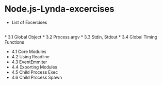 # Node.js-Lynda-excercises

* List of Excercises
<br />
* 3.1 Global Object
* 3.2 Process.argv
* 3.3 Stdin, Stdout
* 3.4 Global Timing Functions<br />

* 4.1 Core Modules
* 4.2 Using Readline
* 4.3 EventEmmiter
* 4.4 Exporting Modules
* 4.5 Child Process Exec
* 4.6 Child Process Spawn<br />



